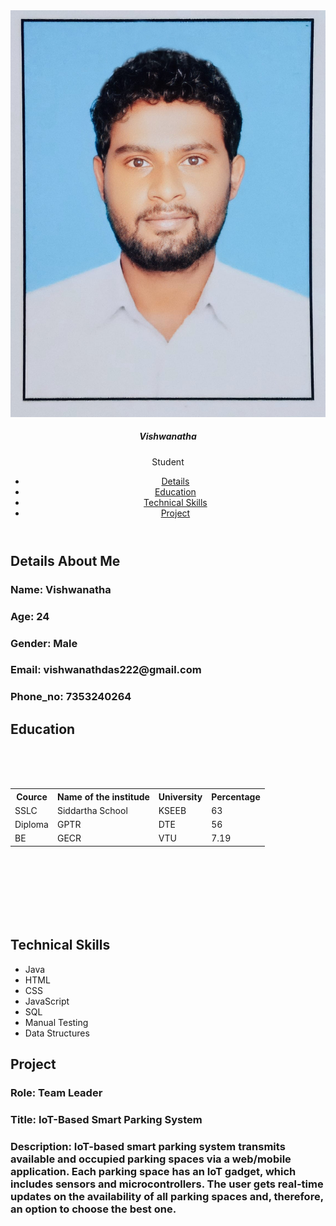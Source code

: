 
<!DOCTYPE html>
<html lang="en">
<head>
    <meta charset="UTF-8"
<meta name="viewpoint" content="width=device-width, initial-scale=1.0">
       <title>Document</title>
       <link rel="stylesheet" href="sty.css">
       
</head>
<body>
    <header>
       <div class="user">
       <img src="photo.jpg">
       <h5 class="nm">Vishwanatha</h5>
       <p class="jb">Student</p>
       </div>
       <nav class="nv">
          <ul>
             <li><a href="#Details">Details</a></li>
             <li><a href="#Education">Education</a></li>
             <li><a href="#Technical Skills">Technical Skills</a></li>
             <li><a href="#Project">Project</a></li>
          </ul>
       </nav>
    </header>
    <section class="Details" id="Details">
        <h1 class="heading"><span>Details About Me</span></h1>
        <div class="Row">
        <div class="det">
             <h3><span>Name: </span>Vishwanatha</h3>
             <h3><span>Age: </span>24</h3>
             <h3><span>Gender: </span>Male</h3>
             <h3><span>Email: </span>vishwanathdas222@gmail.com</h3>
             <h3><span>Phone_no: </span>7353240264</h3>    
        </div>
    </div>
    </section>
<section class="Education" id="Education">
    <h1 class="title"><span>Education</span></h1><br><br><br>
    <table>
        <tr>
            <th>Cource</th>
            <th>Name of the institude</th>
            <th>University</th>
            <th>Percentage</th>
        </tr>
        <tr>
            <td>SSLC</td>
            <td>Siddartha School</td>
            <td>KSEEB</td>
            <td>63</td>
        </tr>
        <tr>
            <td>Diploma</td>
            <td>GPTR</td>
            <td>DTE</td>
            <td>56</td>
        </tr>
        <tr>
            <td>BE</td>
            <td>GECR</td>
            <td>VTU</td>
            <td>7.19</td>
        </tr>
    </table>
</section>
<br><br><br><br><br><br>
<section class="Technical Skills" id="Technical Skills">
    <h1 class="head"><span>Technical Skills</span></h1>
    <div>
    <ul id="lis">
        <li>Java</li>
        <li>HTML</li>
        <li>CSS</li>
        <li>JavaScript</li>
        <li>SQL</li>
        <li>Manual Testing</li>
        <li>Data Structures</li>
    </ul>
</div>
</section>
<section class="Project" id="Project">
    <h1 class="heading"><span>Project</span></h1>
    <div class="Row">
        <div class="det">
    <h3><span>Role: </span>Team Leader</h3>
    <h3><span>Title: </span>IoT-Based Smart Parking System </h3>
    <h3><span>Description: </span>IoT-based smart parking system transmits available and occupied parking spaces via a web/mobile application. Each parking space has an IoT gadget, which includes sensors and microcontrollers. The user gets real-time updates on the availability of all parking spaces and, therefore, an option to choose the best one. </h3>
 </div>
</div>
</section>
</body>
</html>
